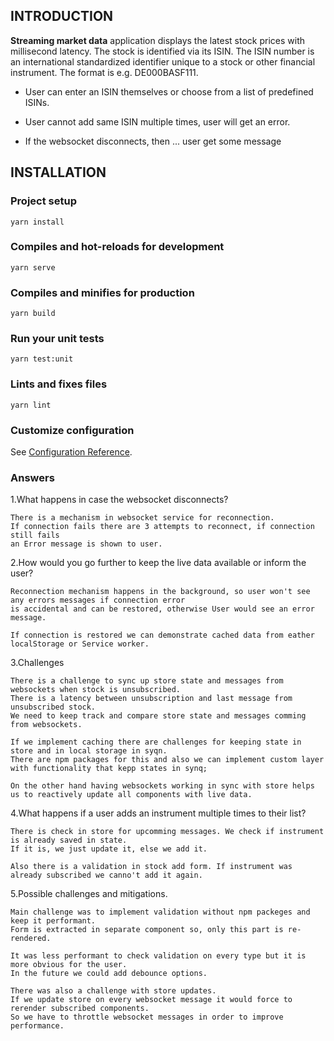 INTRODUCTION
------------
**Streaming market data** application displays the latest stock prices with millisecond latency. 
The stock is identified via its ISIN.
The ISIN number is an international standardized identifier unique to a stock or
other financial instrument. The format is e.g. DE000BASF111.

- User can enter an ISIN themselves or choose from a list of predefined ISINs.

- User cannot add same ISIN multiple times, user will get an error.

- If the websocket disconnects, then ... user get some message

INSTALLATION
------------
### Project setup
```
yarn install
```

### Compiles and hot-reloads for development
```
yarn serve
```

### Compiles and minifies for production
```
yarn build
```

### Run your unit tests
```
yarn test:unit
```

### Lints and fixes files
```
yarn lint
```

### Customize configuration
See [Configuration Reference](https://cli.vuejs.org/config/).

### Answers
1.What happens in case the websocket disconnects?
```
There is a mechanism in websocket service for reconnection.
If connection fails there are 3 attempts to reconnect, if connection still fails
an Error message is shown to user. 
```
2.How would you go further to keep the live data available or inform the user?
```
Reconnection mechanism happens in the background, so user won't see any errors messages if connection error
is accidental and can be restored, otherwise User would see an error message.

If connection is restored we can demonstrate cached data from eather localStorage or Service worker.
```

3.Challenges
```
There is a challenge to sync up store state and messages from websockets when stock is unsubscribed. 
There is a latency between unsubscription and last message from unsubscribed stock.
We need to keep track and compare store state and messages comming from websockets.

If we implement caching there are challenges for keeping state in store and in local storage in syqn.
There are npm packages for this and also we can implement custom layer with functionality that kepp states in synq;

On the other hand having websockets working in sync with store helps us to reactively update all components with live data.  
```

4.What happens if a user adds an instrument multiple times to their list?
```
There is check in store for upcomming messages. We check if instrument is already saved in state.
If it is, we just update it, else we add it.

Also there is a validation in stock add form. If instrument was already subscribed we canno't add it again.
```

5.Possible challenges and mitigations.
```
Main challenge was to implement validation without npm packeges and keep it performant.
Form is extracted in separate component so, only this part is re-rendered.

It was less performant to check validation on every type but it is more obvious for the user.
In the future we could add debounce options.

There was also a challenge with store updates.
If we update store on every websocket message it would force to rerender subscribed components.
So we have to throttle websocket messages in order to improve performance.
```
